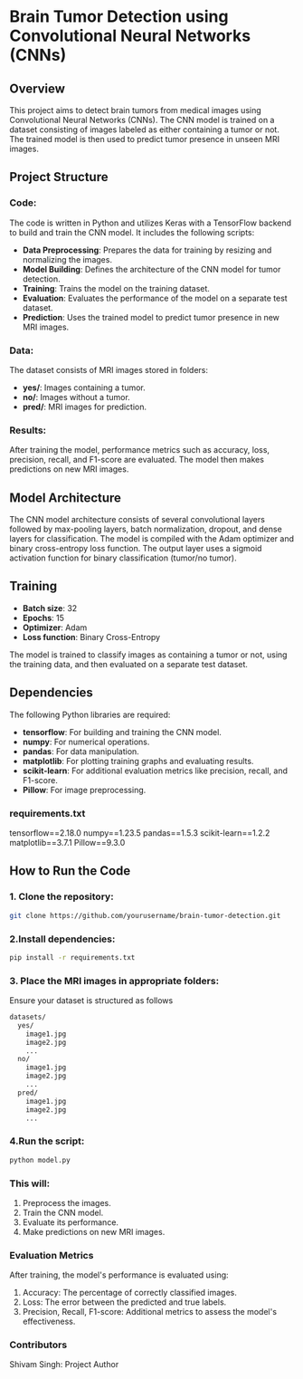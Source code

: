 # Brain Tumor Detection using Convolutional Neural Networks (CNNs)

## Overview

This project aims to detect brain tumors from medical images using Convolutional Neural Networks (CNNs). The CNN model is trained on a dataset consisting of images labeled as either containing a tumor or not. The trained model is then used to predict tumor presence in unseen MRI images.

## Project Structure

### Code:
The code is written in Python and utilizes Keras with a TensorFlow backend to build and train the CNN model. It includes the following scripts:
- **Data Preprocessing**: Prepares the data for training by resizing and normalizing the images.
- **Model Building**: Defines the architecture of the CNN model for tumor detection.
- **Training**: Trains the model on the training dataset.
- **Evaluation**: Evaluates the performance of the model on a separate test dataset.
- **Prediction**: Uses the trained model to predict tumor presence in new MRI images.

### Data:
The dataset consists of MRI images stored in folders:
- **yes/**: Images containing a tumor.
- **no/**: Images without a tumor.
- **pred/**: MRI images for prediction.

### Results:
After training the model, performance metrics such as accuracy, loss, precision, recall, and F1-score are evaluated. The model then makes predictions on new MRI images.

## Model Architecture

The CNN model architecture consists of several convolutional layers followed by max-pooling layers, batch normalization, dropout, and dense layers for classification. The model is compiled with the Adam optimizer and binary cross-entropy loss function. The output layer uses a sigmoid activation function for binary classification (tumor/no tumor).

## Training

- **Batch size**: 32
- **Epochs**: 15
- **Optimizer**: Adam
- **Loss function**: Binary Cross-Entropy

The model is trained to classify images as containing a tumor or not, using the training data, and then evaluated on a separate test dataset.

## Dependencies

The following Python libraries are required:
- **tensorflow**: For building and training the CNN model.
- **numpy**: For numerical operations.
- **pandas**: For data manipulation.
- **matplotlib**: For plotting training graphs and evaluating results.
- **scikit-learn**: For additional evaluation metrics like precision, recall, and F1-score.
- **Pillow**: For image preprocessing.

### requirements.txt
tensorflow==2.18.0 
numpy==1.23.5 
pandas==1.5.3 
scikit-learn==1.2.2 
matplotlib==3.7.1 
Pillow==9.3.0

## How to Run the Code

### 1. Clone the repository:
```bash
git clone https://github.com/yourusername/brain-tumor-detection.git
```

### 2.Install dependencies:
```bash
pip install -r requirements.txt
```

### 3. Place the MRI images in appropriate folders:
Ensure your dataset is structured as follows

```bash
datasets/
  yes/
    image1.jpg
    image2.jpg
    ...
  no/
    image1.jpg
    image2.jpg
    ...
  pred/
    image1.jpg
    image2.jpg
    ...
```

### 4.Run the script:
```bash
python model.py
```
### This will:

1. Preprocess the images.
2. Train the CNN model.
3. Evaluate its performance.
4. Make predictions on new MRI images.

### Evaluation Metrics
After training, the model's performance is evaluated using:

1. Accuracy: The percentage of correctly classified images.
2. Loss: The error between the predicted and true labels.
3. Precision, Recall, F1-score: Additional metrics to assess the model's effectiveness.

### Contributors
Shivam Singh: Project Author
